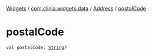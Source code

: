 [Widgets](../../index.md) / [com.clinia.widgets.data](../index.md) / [Address](index.md) / [postalCode](./postal-code.md)

# postalCode

`val postalCode: `[`String`](https://kotlinlang.org/api/latest/jvm/stdlib/kotlin/-string/index.html)`?`